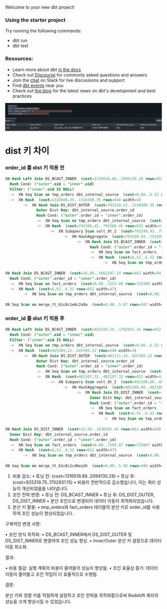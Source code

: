 Welcome to your new dbt project!

### Using the starter project

Try running the following commands:
- dbt run
- dbt test


### Resources:
- Learn more about dbt [in the docs](https://docs.getdbt.com/docs/introduction)
- Check out [Discourse](https://discourse.getdbt.com/) for commonly asked questions and answers
- Join the [chat](https://community.getdbt.com/) on Slack for live discussions and support
- Find [dbt events](https://events.getdbt.com) near you
- Check out [the blog](https://blog.getdbt.com/) for the latest news on dbt's development and best practices


![](2024-07-06-12-36-55.png)


# dist 키 차이

### order_id 를 dist 키 적용 전
```sql
XN Hash Left Join DS_BCAST_INNER  (cost=1316518.88..2094130.28 rows=652 width=47) 
  Hash Cond: ("outer".oid = "inner".oid)  
  Filter: ("inner".oid IS NULL) 
  ->  XN Seq Scan on tmp_orders dbt_internal_source  (cost=0.00..6.52 rows=652 width=51)  
  ->  XN Hash  (cost=1316508.35..1316508.35 rows=648 width=4) 
        ->  XN Hash Join DS_DIST_OUTER  (cost=793310.32..1316508.35 rows=648 width=4) 
              Outer Dist Key: dbt_internal_source.order_id  
              Hash Cond: ("outer".order_id = "inner".order_id)  
              ->  XN Seq Scan on tmp_orders dbt_internal_source  (cost=0.00..6.52 rows=652 width=8) 
              ->  XN Hash  (cost=793306.45..793306.45 rows=652 width=4) 
                    ->  XN Subquery Scan volt_dt_2  (cost=793299.93..793306.45 rows=652 width=4)  
                          ->  XN HashAggregate  (cost=793299.93..793299.93 rows=652 width=4)  
                                ->  XN Hash Join DS_BCAST_INNER  (cost=17.12..793298.28 rows=662 width=4) 
                                      Hash Cond: ("outer".order_id = "inner".order_id)  
                                      ->  XN Seq Scan on fact_orders  (cost=0.00..7253.00 rows=725300 width=4)  
                                      ->  XN Hash  (cost=6.52..6.52 rows=652 width=4) 
                                            ->  XN Seq Scan on tmp_orders dbt_internal_source  (cost=0.00..6.52 rows=652 width=4) 
  
XN Hash Join DS_BCAST_INNER  (cost=26.08..3662107.24 rows=662 width=84) 
  Hash Cond: ("outer".order_id = "inner".order_id)  
  ->  XN Seq Scan on fact_orders  (cost=0.00..7253.00 rows=725300 width=41) 
  ->  XN Hash  (cost=6.52..6.52 rows=652 width=47)  
        ->  XN Seq Scan on tmp_orders dbt_internal_source  (cost=0.00..6.52 rows=652 width=47)  
  
XN Seq Scan on merge_tt_61c8c1e6c2a9a  (cost=0.00..5.87 rows=587 width=47)  
```

### order_id 를 dist 키 적용 후
```sql
XN Hash Left Join DS_BCAST_INNER  (cost=925319.75..1702931.15 rows=652 width=47)	
  Hash Cond: ("outer".oid = "inner".oid)	
  Filter: ("inner".oid IS NULL)	
  ->  XN Seq Scan on tmp_orders dbt_internal_source  (cost=0.00..6.52 rows=652 width=51)	
  ->  XN Hash  (cost=925309.22..925309.22 rows=648 width=4)	
        ->  XN Hash Join DS_DIST_OUTER  (cost=402111.19..925309.22 rows=648 width=4)	
              Outer Dist Key: dbt_internal_source.order_id	
              Hash Cond: ("outer".order_id = "inner".order_id)	
              ->  XN Seq Scan on tmp_orders dbt_internal_source  (cost=0.00..6.52 rows=652 width=8)	
              ->  XN Hash  (cost=402107.32..402107.32 rows=652 width=4)	
                    ->  XN Subquery Scan volt_dt_2  (cost=402100.80..402107.32 rows=652 width=4)	
                          ->  XN HashAggregate  (cost=402100.80..402100.80 rows=652 width=4)	
                                ->  XN Hash Join DS_DIST_INNER  (cost=10.42..402099.15 rows=661 width=4)	
                                      Inner Dist Key: dbt_internal_source.order_id	
                                      Hash Cond: ("outer".order_id = "inner".order_id)	
                                      ->  XN Seq Scan on fact_orders  (cost=0.00..7258.87 rows=725887 width=4)	
                                      ->  XN Hash  (cost=6.52..6.52 rows=652 width=4)	
                                            ->  XN Seq Scan on tmp_orders dbt_internal_source  (cost=0.00..6.52 rows=652 width=4)	
	
XN Hash Join DS_DIST_INNER  (cost=12.69..1836501.42 rows=661 width=84)	
  Inner Dist Key: dbt_internal_source.order_id	
  Hash Cond: ("outer".order_id = "inner".order_id)	
  ->  XN Seq Scan on fact_orders  (cost=0.00..7258.87 rows=725887 width=41)	
  ->  XN Hash  (cost=6.52..6.52 rows=652 width=47)	
        ->  XN Seq Scan on tmp_orders dbt_internal_source  (cost=0.00..6.52 rows=652 width=47)	
	
XN Seq Scan on merge_tt_61c8c2cd6ea26  (cost=0.00..5.80 rows=580 width=85)	
```

1.	비용 감소:
•	튜닝 전: (cost=1316518.88..2094130.28)
•	튜닝 후: (cost=925319.75..1702931.15)
•	비용이 전반적으로 감소했습니다, 이는 쿼리 성능이 개선되었음을 나타냅니다.
2.	조인 전략 변경:
•	튜닝 전: DS_BCAST_INNER
•	튜닝 후: DS_DIST_OUTER, DS_DIST_INNER
•	분산 조인으로 변경되어 데이터 이동이 최적화되었습니다.
3.	분산 키 활용:
•	tmp_orders와 fact_orders 테이블의 분산 키로 order_id를 사용하여 조인 성능이 향상되었습니다.

구체적인 변경 사항:

•	조인 방식 최적화:
•	DS_BCAST_INNER에서 DS_DIST_OUTER 및 DS_DIST_INNER로 변경하여 조인 성능 향상.
•	Inner/Outer 분산 키 설정으로 데이터 이동 최소화.

결과:

•	비용 절감: 실행 계획의 비용이 줄어들어 성능이 향상됨.
•	조인 효율성 증가: 데이터 이동이 줄어들고 조인 작업이 더 효율적으로 수행됨.

결론:

분산 키와 정렬 키를 적절하게 설정하고 조인 전략을 최적화함으로써 Redshift 쿼리의 성능을 크게 향상시킬 수 있었습니다.